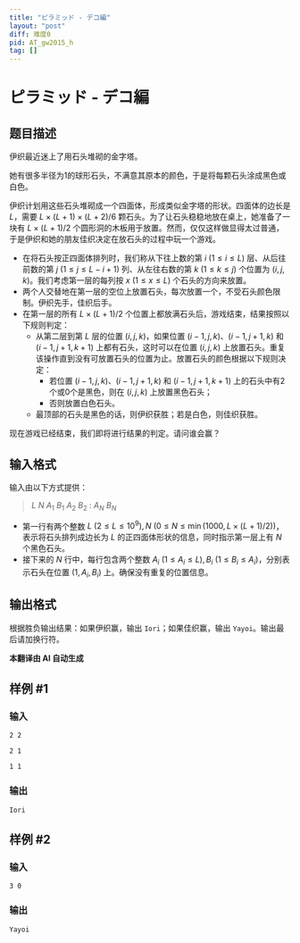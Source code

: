```yaml
---
title: "ピラミッド - デコ編"
layout: "post"
diff: 难度0
pid: AT_gw2015_h
tag: []
---
```


# ピラミッド - デコ編

## 题目描述

伊织最近迷上了用石头堆砌的金字塔。

她有很多半径为1的球形石头，不满意其原本的颜色，于是将每颗石头涂成黑色或白色。

伊织计划用这些石头堆砌成一个四面体，形成类似金字塔的形状。四面体的边长是 $L$，需要 $L \times (L+1) \times (L+2) / 6$ 颗石头。为了让石头稳稳地放在桌上，她准备了一块有 $L \times (L+1) / 2$ 个圆形洞的木板用于放置。然而，仅仅这样做显得太过普通，于是伊织和她的朋友佳织决定在放石头的过程中玩一个游戏。

- 在将石头按正四面体排列时，我们称从下往上数的第 $i\ (1 \le i \le L)$ 层、从后往前数的第 $j\ (1 \le j \le L-i+1)$ 列、从左往右数的第 $k\ (1 \le k \le j)$ 个位置为 $(i, j, k)$。我们考虑第一层的每列按 $x\ (1 \le x \le L)$ 个石头的方向来放置。
- 两个人交替地在第一层的空位上放置石头，每次放置一个，不受石头颜色限制。伊织先手，佳织后手。
- 在第一层的所有 $L \times (L+1) / 2$ 个位置上都放满石头后，游戏结束，结果按照以下规则判定：
  - 从第二层到第 $L$ 层的位置 $(i, j, k)$，如果位置 $(i-1, j, k)$、$(i-1, j+1, k)$ 和 $(i-1, j+1, k+1)$ 上都有石头，这时可以在位置 $(i, j, k)$ 上放置石头。重复该操作直到没有可放置石头的位置为止。放置石头的颜色根据以下规则决定：
      - 若位置 $(i-1, j, k)$、$(i-1, j+1, k)$ 和 $(i-1, j+1, k+1)$ 上的石头中有2个或0个是黑色，则在 $(i, j, k)$ 上放置黑色石头；
      - 否则放置白色石头。
  - 最顶部的石头是黑色的话，则伊织获胜；若是白色，则佳织获胜。

现在游戏已经结束，我们即将进行结果的判定。请问谁会赢？

## 输入格式

输入由以下方式提供：

> $L$ $N$ $A_1$ $B_1$ $A_2$ $B_2$ : $A_N$ $B_N$

- 第一行有两个整数 $L\ (2 \le L \le 10^9), N\ (0 \le N \le \min(1000, L \times (L+1) / 2))$，表示将石头排列成边长为 $L$ 的正四面体形状的信息，同时指示第一层上有 $N$ 个黑色石头。
- 接下来的 $N$ 行中，每行包含两个整数 $A_i\ (1 \le A_i \le L), B_i\ (1 \le B_i \le A_i)$，分别表示石头在位置 $(1, A_i, B_i)$ 上。确保没有重复的位置信息。

## 输出格式

根据胜负输出结果：如果伊织赢，输出 `Iori`；如果佳织赢，输出 `Yayoi`。输出最后请加换行符。

 **本翻译由 AI 自动生成**

## 样例 #1

### 输入

```
2 2
2 1
1 1
```

### 输出

```
Iori
```

## 样例 #2

### 输入

```
3 0
```

### 输出

```
Yayoi
```

